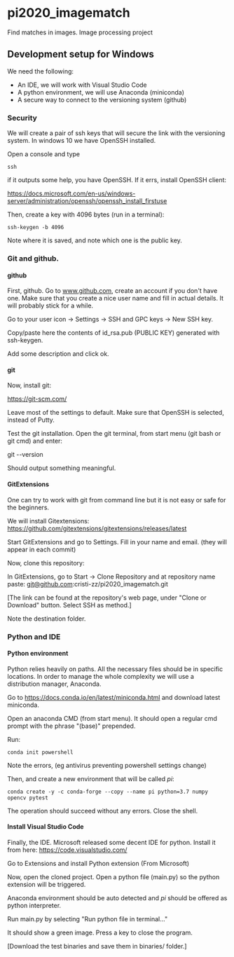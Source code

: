 # pi2020_imagematch
Find matches in images. Image processing project

## Development setup for Windows

We need the following:
 - An IDE, we will work with Visual Studio Code
 - A python environment, we will use Anaconda (miniconda)
 - A secure way to connect to the versioning system (github)

### Security

We will create a pair of ssh keys that will secure the link with the versioning system. 
In windows 10 we have OpenSSH installed.

Open a console and type

    ssh

if it outputs some help, you have OpenSSH. If it errs, install OpenSSH client: 

https://docs.microsoft.com/en-us/windows-server/administration/openssh/openssh_install_firstuse

Then, create a key with 4096 bytes (run in a terminal):

    ssh-keygen -b 4096

Note where it is saved, and note which one is the public key.

### Git and github.

#### github

First, github. Go to www.github.com, create an account if you don't have one.
Make sure that you create a nice user name and fill in actual details. It will probably stick for a while.

Go to your user icon -> Settings -> SSH and GPC keys -> New SSH key.

Copy/paste here the contents of id_rsa.pub (PUBLIC KEY) generated with ssh-keygen.

Add some description and click ok.

#### git

Now, install git:

https://git-scm.com/

Leave most of the settings to default. Make sure that OpenSSH is selected, instead of Putty.

Test the git installation. Open the git terminal, from start menu (git bash or git cmd) and enter:

git --version

Should output something meaningful.

#### GitExtensions

One can try to work with git from command line but it is not easy or safe for the beginners.

We will install Gitextensions: https://github.com/gitextensions/gitextensions/releases/latest

Start GitExtensions and go to Settings. Fill in your name and email. (they will appear in each commit)

Now, clone this repository:

In GitExtensions, go to Start -> Clone Repository and at repository name paste: git@github.com:cristi-zz/pi2020_imagematch.git

[The link can be found at the repository's web page, under "Clone or Download" button. Select SSH as method.]

Note the destination folder.

### Python and IDE

#### Python environment

Python relies heavily on paths. All the necessary files should be in specific locations. In order to 
manage the whole complexity we will use a distribution manager, Anaconda.

Go to https://docs.conda.io/en/latest/miniconda.html and download latest miniconda.

Open an anaconda CMD (from start menu). It should open a regular cmd prompt with the phrase "(base)" prepended.

Run:

    conda init powershell

Note the errors, (eg antivirus preventing powershell settings change)

Then, and create a new environment that will be called *pi*:

    conda create -y -c conda-forge --copy --name pi python=3.7 numpy opencv pytest

The operation should succeed without any errors. Close the shell.

#### Install Visual Studio Code

Finally, the IDE. Microsoft released some decent IDE for python. Install it from here:
https://code.visualstudio.com/

Go to Extensions and install Python extension (From Microsoft)

Now, open the cloned project. Open a python file (main.py) so the python extension will be triggered. 

Anaconda environment should be auto detected and *pi* should be offered as python interpreter.

Run main.py by selecting "Run python file in terminal..."

It should show a green image. Press a key to close the program.

[Download the test binaries and save them in binaries/ folder.]